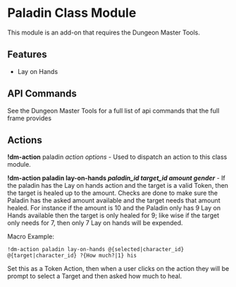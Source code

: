 # Paladin Class Module
This module is an add-on that requires the Dungeon Master Tools.
## Features
* Lay on Hands

## API Commands
See the Dungeon Master Tools for a full list of api commands that the full frame provides

## Actions
**!dm-action** paladin _action_ _options_ - Used to dispatch an action to this class module.

**!dm-action paladin lay-on-hands _paladin_id_ _target_id_ _amount_ _gender_** - If the paladin has the Lay on hands action and the target is a valid Token, then the target is healed up to the amount.  Checks are done to make sure the Paladin has the asked amount available and the target needs that amount healed.  For instance if the amount is 10 and the Paladin only has 9 Lay on Hands available then the target is only healed for 9; like wise if the target only needs for 7, then only 7 Lay on hands will be expended.

Macro Example:
```
!dm-action paladin lay-on-hands @{selected|character_id} @{target|character_id} ?{How much?|1} his
```

Set this as a Token Action, then when a user clicks on the action they will be prompt to select a Target and then asked how much to heal. 
